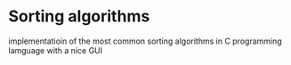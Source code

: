 # Sorting algorithms
implementatioin of the most common sorting algorithms in C programming lamguage with a nice GUI
